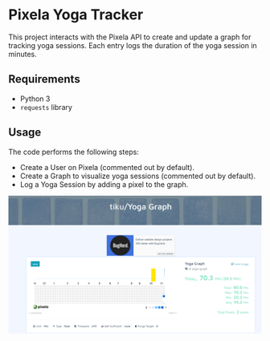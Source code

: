 # Pixela Yoga Tracker

This project interacts with the Pixela API to create and update a graph for tracking yoga sessions. Each entry logs the duration of the yoga session in minutes.

## Requirements

- Python 3
- `requests` library

## Usage
The code performs the following steps:

- Create a User on Pixela (commented out by default).
- Create a Graph to visualize yoga sessions (commented out by default).
- Log a Yoga Session by adding a pixel to the graph.

![alt text](image.png)